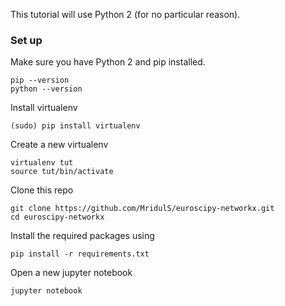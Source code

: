 This tutorial will use Python 2 (for no particular reason).

### Set up

Make sure you have Python 2 and pip installed.
```
pip --version
python --version
```
 
Install virtualenv
```
(sudo) pip install virtualenv
```
Create a new virtualenv

```
virtualenv tut
source tut/bin/activate
```

Clone this repo
```
git clone https://github.com/MridulS/euroscipy-networkx.git
cd euroscipy-networkx
```
Install the required packages using

```
pip install -r requirements.txt
```
Open a new jupyter notebook
```
jupyter notebook
```
